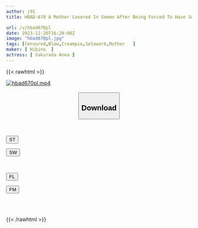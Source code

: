```yaml
---
author: j91
title: HBAD-670 A Mother Covered In Semen After Being Forced To Have Sex With Her Son's Friend's Brat ~ Anna Sakurada

url: /v/hbad670pl
date: 2023-12-20T16:20:00Z
image: "hbad670pl.jpg"
tags: [Censored,Blow,Creampie,Solowork,Mother	]
maker: [ Hibino  ]
actress: [ Sakurada Anna ]
---
```



{{< rawhtml >}}

<div class="video" data-videoid="q3KDb2PkrVUzdKJ">
    <a href="javascript:;">
        <img src="/v/hbad670pl/hbad670pl.jpg" width="WIDTH" height="HEIGHT" alt="hbad670pl.mp4" loading="lazy">
    </a>
</div>

<script type="text/javascript" src="https://j91.asia/asset/on-demand-st.js"></script>

<br>
  <link rel="stylesheet" href="https://j91.asia/asset/bs5.css">
  
  <center>
  <button class="btn btn-primary" type="button" data-bs-toggle="collapse" data-bs-target=".multi-collapse" aria-expanded="false" aria-controls="multiCollapseExample1 multiCollapseExample2"><h2>Download</h2></button></center>
</p>
<div class="row">
  <div class="col">
    <div class="collapse multi-collapse" id="multiCollapseExample1">
      <div class="card card-body">
	      	      <br>
<div class="buttons">  
<p><a href="https://streamtape.to/v/q3KDb2PkrVUzdKJ" target="_blank"><button class="btn-hover color-3"><i class="fa fa-download"></i> ST</button></a></p>
<p><a href="https://flaswish.com/is51e6sa9p69" target="_blank"><button class="btn-hover color-2"><i class="fa fa-download"></i> SW</button></a></p></div>
    </div>
  </div>
</div>
  <div class="col">
    <div class="collapse multi-collapse" id="multiCollapseExample2">
      <div class="card card-body">
	      <br>
<div class="buttons">
<p><a href="https://filelions.site/f/tgjqb0hoktet" target="_blank"><button class="btn-hover color-9"><i class="fa fa-download"></i> FL</button></a></p>
<p><a href="https://filemoon.sx/d/dy95h4z9bg3k" target="_blank"><button class="btn-hover color-8"><i class="fa fa-download"></i> FM</button></a></p></div>
<br><br>
      </div>
    </div>
  </div>
</div>

{{< /rawhtml >}}